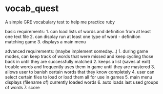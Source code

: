 vocab_quest
===========

A simple GRE vocabulary test to help me practice ruby

basic requirements:
	1. can load lists of words and definition from at least one text file
	2. can display run at least one type of word - definition matching game
	3. displays a main menu

advanced requirements: (maybe implement someday...)
	1. during game modes, can keep track of words that were missed and keep cycling those back in until they are successfully matched
	2. keeps a list (saves at exit) trouble words and frequently uses them in game until they are mastered
	3. allows user to banish certain words that they know completely
	4. user can select certain files to load or load them all for use in games
	5. main menu displays (filename of) currently loaded words
	6. auto loads last used groups of words
	7. score